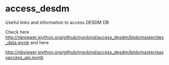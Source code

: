 # access_desdm
Useful links and information to access DESDM DB

Check here
http://nbviewer.ipython.org/github/mgckind/access_desdm/blob/master/des_data.ipynb
and here

http://nbviewer.ipython.org/github/mgckind/access_desdm/blob/master/easyaccess_api.ipynb
